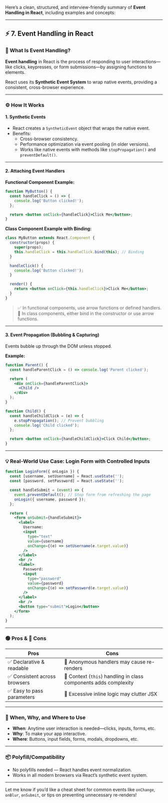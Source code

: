 Here’s a clean, structured, and interview-friendly summary of **Event Handling in React**, including examples and concepts:

---

## ⚡ 7. Event Handling in React

### 📘 What Is Event Handling?

**Event handling** in React is the process of responding to user interactions—like clicks, keypresses, or form submissions—by assigning functions to elements.

React uses its **Synthetic Event System** to wrap native events, providing a consistent, cross-browser experience.

---

### ⚙️ How It Works

#### 1. **Synthetic Events**
- React creates a `SyntheticEvent` object that wraps the native event.
- Benefits:
  - Cross-browser consistency.
  - Performance optimization via event pooling (in older versions).
  - Works like native events with methods like `stopPropagation()` and `preventDefault()`.

---

#### 2. **Attaching Event Handlers**

**Functional Component Example:**
```jsx
function MyButton() {
  const handleClick = () => {
    console.log('Button clicked!');
  };

  return <button onClick={handleClick}>Click Me</button>;
}
```

**Class Component Example with Binding:**
```jsx
class MyButton extends React.Component {
  constructor(props) {
    super(props);
    this.handleClick = this.handleClick.bind(this); // Binding
  }

  handleClick() {
    console.log('Button clicked!');
  }

  render() {
    return <button onClick={this.handleClick}>Click Me</button>;
  }
}
```

> ✅ In functional components, use arrow functions or defined handlers.  
> 🔁 In class components, either bind in the constructor or use arrow functions.

---

#### 3. **Event Propagation (Bubbling & Capturing)**

Events bubble up through the DOM unless stopped.

**Example:**
```jsx
function Parent() {
  const handleParentClick = () => console.log('Parent clicked');

  return (
    <div onClick={handleParentClick}>
      <Child />
    </div>
  );
}

function Child() {
  const handleChildClick = (e) => {
    e.stopPropagation(); // Prevent bubbling
    console.log('Child clicked');
  };

  return <button onClick={handleChildClick}>Click Child</button>;
}
```

---

### 💡 Real-World Use Case: Login Form with Controlled Inputs

```jsx
function LoginForm({ onLogin }) {
  const [username, setUsername] = React.useState('');
  const [password, setPassword] = React.useState('');

  const handleSubmit = (event) => {
    event.preventDefault(); // Stop form from refreshing the page
    onLogin({ username, password });
  };

  return (
    <form onSubmit={handleSubmit}>
      <label>
        Username:
        <input
          type="text"
          value={username}
          onChange={(e) => setUsername(e.target.value)}
        />
      </label>
      <br />
      <label>
        Password:
        <input
          type="password"
          value={password}
          onChange={(e) => setPassword(e.target.value)}
        />
      </label>
      <br />
      <button type="submit">Login</button>
    </form>
  );
}
```

---

### 🟢 Pros & 🔴 Cons

| Pros                             | Cons                                                  |
|----------------------------------|-------------------------------------------------------|
| ✅ Declarative & readable        | 🔴 Anonymous handlers may cause re-renders            |
| ✅ Consistent across browsers    | 🔴 Context (`this`) handling in class components adds complexity |
| ✅ Easy to pass parameters       | 🔴 Excessive inline logic may clutter JSX             |

---

### 🧠 When, Why, and Where to Use

- **When**: Anytime user interaction is needed—clicks, inputs, forms, etc.
- **Why**: To make your app interactive.
- **Where**: Buttons, input fields, forms, modals, dropdowns, etc.

---

### 📦 Polyfill/Compatibility

- No polyfills needed — React handles event normalization.
- Works in all modern browsers via React’s synthetic event system.

---

Let me know if you’d like a cheat sheet for common events like `onChange`, `onBlur`, `onSubmit`, or tips on preventing unnecessary re-renders!